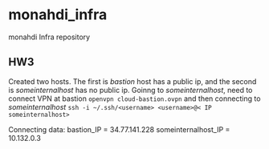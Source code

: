 # monahdi_infra
monahdi Infra repository
## HW3
Created two hosts. The first is *bastion* host has a public ip, and the second is *someinternalhost* has no public ip.
Goinng to *someinternalhost*, need to connect VPN at bastion
``` openvpn cloud-bastion.ovpn ```
and then connecting to *someinternalhost* 
``` ssh -i ~/.ssh/<username> <username>@< IP someinternalhost> ```

Connecting data:
bastion_IP = 34.77.141.228
someinternalhost_IP = 10.132.0.3

